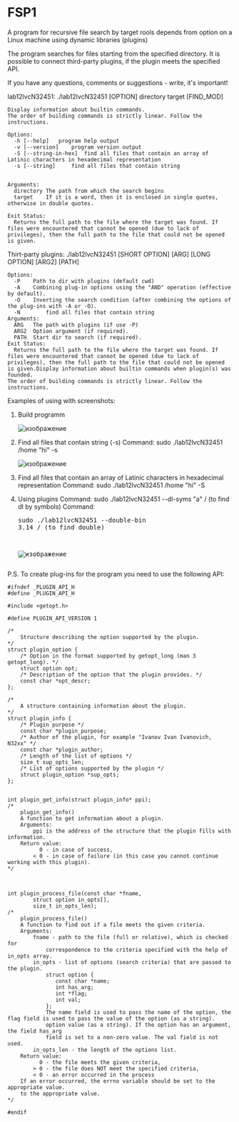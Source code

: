 # FSP1
A program for recursive file search by target rools depends from option on a Linux machine using dynamic libraries (plugins)

The program searches for files starting from the specified directory. It is possible to connect third-party plugins, if the plugin meets the specified API.

If you have any questions, comments or suggestions - write, it's important!

lab12lvcN32451: ./lab12lvcN32451 [OPTION] directory target [FIND_MOD]
   
	Display information about builtin commands.
	The order of building commands is strictly linear. Follow the instructions.

	Options:
	  -h [--help]	program help output
	  -v [--version]	program version output
	  -S [--string-in-hex]	find all files that contain an array of Latinic characters in hexadecimal representation 
	  -s [--string]		find all files that contain string 
	

	Arguments:
	  directory	The path from which the search begins
	  target	If it is a word, then it is enclosed in single quotes, otherwise in double quotes.

	Exit Status:
	  Returns the full path to the file where the target was found. If files were encountered that cannot be opened (due to lack of privileges), then the full path to the file that could not be opened is given.

Thirt-party plugins: ./lab12lvcN32451 [SHORT OPTION] [ARG] [LONG OPTION] [ARG2] [PATH]

	Options:
	  -P	Path to dir with plugins (default cwd)
	  -A	Combining plug-in options using the "AND" operation (effective by default).
	  -O	Inverting the search condition (after combining the options of the plug-ins with -A or -O).
	  -N		find all files that contain string
	Arguments:
	  ARG	The path with plugins (if use -P)
	  ARG2	Option argument (if required).
	  PATH	Start dir to search (if required).
	Exit Status:
	  Returns the full path to the file where the target was found. If files were encountered that cannot be opened (due to lack of privileges), then the full path to the file that could not be opened is given.Display information about builtin commands when plugin(s) was founded.
	The order of building commands is strictly linear. Follow the instructions.



Examples of using with screenshots:
1. Build programm
   
   ![изображение](https://github.com/8evz0/FSP1/assets/65715287/1d0eae84-2086-42d9-a31d-ff7128482417)
   
3. Find all files that contain string (-s)
   Command: sudo ./lab12lvcN32451 /home "hi" -s
   
   ![изображение](https://github.com/8evz0/FSP1/assets/65715287/53605463-ce30-44ad-96dc-525077840ed6)

4. Find all files that contain an array of Latinic characters in hexadecimal representation
   Command: sudo ./lab12lvcN32451 /home "hi" -S

5. Using plugins
   Command: sudo ./lab12lvcN32451 --dl-syms "a" / (to find dl by symbols)
   Command: <pre>sudo ./lab12lvcN32451 --double-bin 3.14 / (to find double)
   
   ![изображение](https://github.com/8evz0/FSP1/assets/65715287/c3021fd5-c3f5-4d9a-9c6d-67833010c3f9)

   
P.S. To create plug-ins for the program you need to use the following API:

	#ifndef _PLUGIN_API_H
	#define _PLUGIN_API_H
	
	#include <getopt.h>
	
	#define PLUGIN_API_VERSION 1
	
	/*
	    Structure describing the option supported by the plugin.
	*/
	struct plugin_option {
	    /* Option in the format supported by getopt_long (man 3 getopt_long). */
	    struct option opt;
	    /* Description of the option that the plugin provides. */
	    const char *opt_descr;
	};
	
	/*
	    A structure containing information about the plugin.
	*/
	struct plugin_info {
	    /* Plugin purpose */
	    const char *plugin_purpose;
	    /* Author of the plugin, for example "Ivanov Ivan Ivanovich, N32xx" */
	    const char *plugin_author;
	    /* Length of the list of options */
	    size_t sup_opts_len;
	    /* List of options supported by the plugin */
	    struct plugin_option *sup_opts;
	};
	
	
	int plugin_get_info(struct plugin_info* ppi);
	/*
	    plugin_get_info()
	    A function to get information about a plugin.
	    Arguments:
	        ppi is the address of the structure that the plugin fills with information.
	    Return value:
	          0 - in case of success,
	        < 0 - in case of failure (in this case you cannot continue working with this plugin).
	*/
	
	
	
	int plugin_process_file(const char *fname,
	        struct option in_opts[],
	        size_t in_opts_len);
	/*
	    plugin_process_file()
	    A function to find out if a file meets the given criteria.
	    Arguments:
	        fname - path to the file (full or relative), which is checked for
	            correspondence to the criteria specified with the help of in_opts array.
	        in_opts - list of options (search criteria) that are passed to the plugin.
	            struct option {
	               const char *name;
	               int has_arg;
	               int *flag;
	               int val;
	            };
	            The name field is used to pass the name of the option, the flag field is used to pass the value of the option (as a string).
	            option value (as a string). If the option has an argument, the field has_arg
	            field is set to a non-zero value. The val field is not used.
	        in_opts_len - the length of the options list.        
	    Return value:
	          0 - the file meets the given criteria,
	        > 0 - the file does NOT meet the specified criteria,
	        < 0 - an error occurred in the process
	    If an error occurred, the errno variable should be set to the appropriate value. 
	    to the appropriate value.
	*/
	        
	#endif
